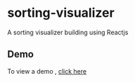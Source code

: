 # sorting-visualizer

A sorting visualizer building using Reactjs

## Demo

To view a demo , [click here](https://sorting-visualizer-sanchit36.netlify.app/)
